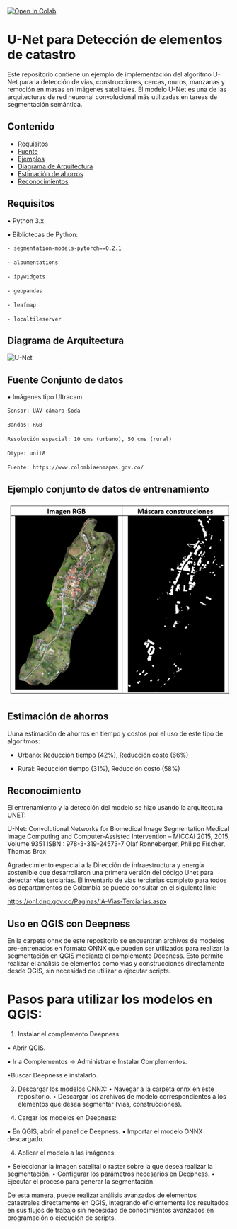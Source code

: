 
<a target="_blank" href="https://colab.research.google.com/github/catastrodnp/DeteccionElementosCatastro_Unet/blob/main/notebook/Catastro_DNP_UNet.ipynb">
  <img src="https://colab.research.google.com/assets/colab-badge.svg" alt="Open In Colab"/>
</a>

# U-Net para Detección de elementos de catastro

Este repositorio contiene un ejemplo de implementación del algoritmo U-Net para la detección de vías, construcciones, cercas, muros, manzanas y remoción en masas en imágenes satelitales. 
El modelo U-Net es una de las arquitecturas de red neuronal convolucional más utilizadas en tareas de segmentación semántica.

## Contenido

- [Requisitos](#Requisitos)
- [Fuente](#Fuente-Conjunto-de-datos)
- [Ejemplos](#Ejemplos)
- [Diagrama de Arquitectura](#diagrama-de-arquitectura)
- [Estimación de ahorros](#Estimación-de-ahorros)
- [Reconocimientos](#Reconocimientos)


## Requisitos
•	Python 3.x

•	Bibliotecas de Python:

    - segmentation-models-pytorch==0.2.1
    
    - albumentations
    
    - ipywidgets
    
    - geopandas
    
    - leafmap
    
    - localtileserver

## Diagrama de Arquitectura
![U-Net](https://www.mdpi.com/remotesensing/remotesensing-09-00680/article_deploy/html/images/remotesensing-09-00680-g002.png)

## Fuente Conjunto de datos
•	Imágenes tipo Ultracam:

    Sensor: UAV cámara Soda
    
    Bandas: RGB 

    Resolución espacial: 10 cms (urbano), 50 cms (rural)
    
    Dtype: unit8
    
    Fuente: https://www.colombiaenmapas.gov.co/
    

## Ejemplo conjunto de datos de entrenamiento
![Conjunto de datos de entrenamiento](ejemplo_dataset.png)

## Estimación de ahorros
Uuna estimación de ahorros en tiempo y costos por el uso de este tipo de algoritmos:

- Urbano: Reducción tiempo (42%), Reducción costo (66%)
  
- Rural: Reducción tiempo (31%), Reducción costo (58%)

## Reconocimiento
El entrenamiento y la detección del modelo se hizo usando la arquitectura UNET:

  U-Net: Convolutional Networks for Biomedical Image Segmentation
  Medical Image Computing and Computer-Assisted Intervention – MICCAI 2015, 2015, Volume 9351
  ISBN : 978-3-319-24573-7
  Olaf Ronneberger, Philipp Fischer, Thomas Brox

Agradecimiento especial a la Dirección de infraestructura y energía sostenible que desarrollaron una primera versión del código Unet para detectar vías terciarias. El inventario de vías terciarias completo para todos los departamentos de Colombia se puede consultar en el siguiente link: 
  
  https://onl.dnp.gov.co/Paginas/IA-Vias-Terciarias.aspx

## Uso en QGIS con Deepness
En la carpeta onnx de este repositorio se encuentran archivos de modelos pre-entrenados en formato ONNX que pueden ser utilizados para realizar la segmentación en QGIS mediante el complemento Deepness. Esto permite realizar el análisis de elementos como vías y construcciones directamente desde QGIS, sin necesidad de utilizar o ejecutar scripts.

# Pasos para utilizar los modelos en QGIS:

1. Instalar el complemento Deepness:
   
  •	Abrir QGIS.

  • Ir a Complementos -> Administrar e Instalar Complementos.
  
  •Buscar Deepness e instalarlo.
  
3. Descargar los modelos ONNX:
   •	Navegar a la carpeta onnx en este repositorio.
   •	Descargar los archivos de modelo correspondientes a los elementos que desea segmentar (vías, construcciones).

4. Cargar los modelos en Deepness:
  
  •	En QGIS, abrir el panel de Deepness.
  •	Importar el modelo ONNX descargado.

4. Aplicar el modelo a las imágenes:

  •	Seleccionar la imagen satelital o raster sobre la que desea realizar la segmentación.
  •	Configurar los parámetros necesarios en Deepness.
  •	Ejecutar el proceso para generar la segmentación.

De esta manera, puede realizar análisis avanzados de elementos catastrales directamente en QGIS, integrando eficientemente los resultados en sus flujos de trabajo sin necesidad de conocimientos avanzados en programación o ejecución de scripts.
